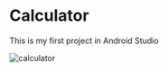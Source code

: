 # Calculator
This is my first project in Android Studio

![calculator](https://user-images.githubusercontent.com/59180418/93668682-26727200-fa9f-11ea-87e7-ec46bb9e8529.png)

